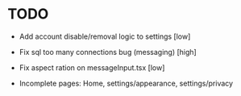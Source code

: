 # TODO
- Add account disable/removal logic to settings [low]
- Fix sql too many connections bug (messaging) [high]
- Fix aspect ration on messageInput.tsx [low]

- Incomplete pages: Home, settings/appearance, settings/privacy